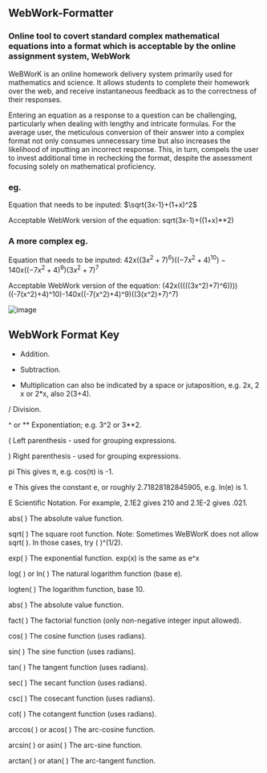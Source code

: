 ## WebWork-Formatter
### Online tool to covert standard complex mathematical equations into a format which is acceptable by the online assignment system, WebWork 

WeBWorK is an online homework delivery system primarily used for mathematics and science. It allows students to complete their homework over the web, and receive instantaneous feedback as to the correctness of their responses. 

Entering an equation as a response to a question can be challenging, particularly when dealing with lengthy and intricate formulas. For the average user, the meticulous conversion of their answer into a complex format not only consumes unnecessary time but also increases the likelihood of inputting an incorrect response. This, in turn, compels the user to invest additional time in rechecking the format, despite the assessment focusing solely on mathematical proficiency.

### eg.

Equation that needs to be inputed: $\sqrt{3x-1}+(1+x)^2$

Acceptable WebWork version of the equation: sqrt(3x-1)+((1+x)**2)

### A more complex eg. 

Equation that needs to be inputed: $42x((3x^2+7)^6)((-7x^2+4)^{10}) - 140x((-7x^2+4)^9)(3x^2+7)^7$

Acceptable WebWork version of the equation: (42x(((((3x^2)+7)^6))))((-7(x^2)+4)^10)-140x((-7(x^2)+4)^9)((3(x^2)+7)^7)

![image](https://github.com/mste33/WebWork-Formatter/assets/93059695/5da128ab-cea2-4748-9ebe-a3e40d4d61e0)


## WebWork Format Key

+ Addition.

- Subtraction.
  
*	Multiplication can also be indicated by a space or jutaposition, e.g. 2x, 2 x or 2*x, also 2(3+4).
  
/	Division.

^ or **	Exponentiation; e.g. 3^2 or 3**2.

(	Left parenthesis - used for grouping expressions.

)	Right parenthesis - used for grouping expressions.

pi	This gives π, e.g. cos(π) is -1.

e	This gives the constant e, or roughly 2.71828182845905, e.g. ln(e) is 1.

E	Scientific Notation. For example, 2.1E2 gives 210 and 2.1E-2 gives .021.

abs( )	The absolute value function.

sqrt( )	The square root function. Note: Sometimes WeBWorK does not allow sqrt( ). In those cases, try ( )^(1/2).

exp( )	The exponential function. exp(x) is the same as e^x

log( ) or ln( )	The natural logarithm function (base e).

logten( )	The logarithm function, base 10.

abs( )	The absolute value function.

fact( )	The factorial function (only non-negative integer input allowed).

cos( )	The cosine function (uses radians).

sin( )	The sine function (uses radians).

tan( )	The tangent function (uses radians).

sec( )	The secant function (uses radians).

csc( )	The cosecant function (uses radians).

cot( )	The cotangent function (uses radians).

arccos( ) or acos( )	The arc-cosine function.

arcsin( ) or asin( )	The arc-sine function.

arctan( ) or atan( )	The arc-tangent function.
